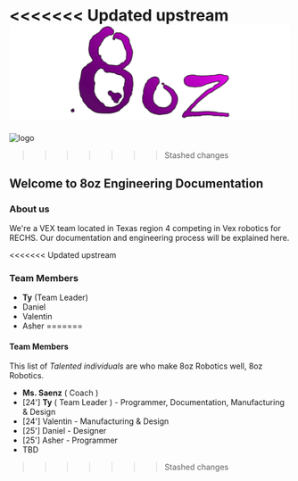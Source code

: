 <<<<<<< Updated upstream
![logo](/img/logo3.png)  
=======
![logo](https://cdn.discordapp.com/attachments/1122312039918997614/1122323797467480155/logo3.png)  
>>>>>>> Stashed changes
## Welcome to 8oz Engineering Documentation

### About us  <!-- DON'T FILL PRIVATE DETAILS ABOUT TEAM UNTIL REPOSITORY GOES PRIVATE -->
We're a VEX team located in Texas region 4 competing in Vex robotics for RECHS. Our documentation and engineering process will be explained here. 

<<<<<<< Updated upstream
### Team Members 
* **Ty** (Team Leader)
* Daniel
* Valentin
* Asher
=======
#### Team Members 
This list of *Talented individuals* are who make 8oz Robotics well, 8oz Robotics.  
 
* **Ms. Saenz** ( Coach )
* [24'] **Ty** ( Team Leader ) - Programmer, Documentation, Manufacturing & Design
* [24'] Valentin - Manufacturing & Design
* [25'] Daniel - Designer
* [25'] Asher - Programmer
* TBD
>>>>>>> Stashed changes

<!-- #### 
The package can be found on pypi
```bash
pip install hello-pkg
``` -->

<!-- ```python # Code segment test
>>> import hello-pkg
``` -->
